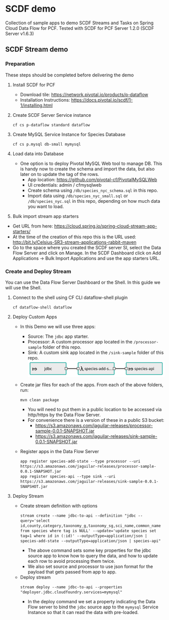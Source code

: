 # SCDF demo
Collection of sample apps to demo SCDF Streams and Tasks on Spring Cloud Data Flow for PCF.
Tested with SCDF for PCF Server 1.2.0 (SCDF Server v1.6.3)

## SCDF Stream demo

### Preparation
These steps should be completed before delivering the demo

1. Install SCDF for PCF
    - Download tile: https://network.pivotal.io/products/p-dataflow
    - Installation Instructions: https://docs.pivotal.io/scdf/1-1/installing.html


1. Create SCDF Server Service instance
    ```
    cf cs p-dataflow standard dataflow
    ```


1. Create MySQL Service Instance for Species Database
    ```
    cf cs p.mysql db-small mymysql
    ```

1. Load data into Database
    - One option is to deploy Pivotal MySQL Web tool to manage DB. This is handy now to create the schema and import the data, but also later on to update the tag of the rows.
      - App location: https://github.com/pivotal-cf/PivotalMySQLWeb
      - UI credentials: admin / cfmysqlweb
      - Create schema using `/db/species_nyc_schema.sql` in this repo.
      - Import data using `/db/species_nyc_small.sql` or `/db/species_nyc.sql` in this repo, depending on how much data you want to load.

1. Bulk import stream app starters
  - Get URL from here: https://cloud.spring.io/spring-cloud-stream-app-starters/
  - At the time of the creation of this repo this is the URL used: http://bit.ly/Celsius-SR3-stream-applications-rabbit-maven
  - Go to the space where you created the SCDF server SI, select the Data Flow Server and click on Manage. In the SCDF Dashboard click on Add Applications -> Bulk Import Applications and use the app starters URL.

### Create and Deploy Stream
You can use the Data Flow Server Dashboard or the Shell. In this guide we will use the Shell.

1. Connect to the shell using CF CLI dataflow-shell plugin
    ```
    cf dataflow-shell dataflow
    ```

1. Deploy Custom Apps
    - In this Demo we will use three apps:
      - Source: The `jdbc` app starter.
      - Processor: A custom processor app located in the `/processor-sample` folder of this repo.
      - Sink: A custom sink app located in the `/sink-sample` folder of this repo.
      ![stream_image](./images/stream.png)

    - Create jar files for each of the apps. From each of the above folders, run:
      ```
      mvn clean package
      ```
      - You will need to put them in a public location to be accessed via http/https by the Data Flow Server.
      - For convenience there is a version of these in a public S3 bucket:
        - https://s3.amazonaws.com/jaguilar-releases/processor-sample-0.0.1-SNAPSHOT.jar
        - https://s3.amazonaws.com/jaguilar-releases/sink-sample-0.0.1-SNAPSHOT.jar

    - Register apps in the Data Flow Server
      ```
      app register species-add-state --type processor --uri https://s3.amazonaws.com/jaguilar-releases/processor-sample-0.0.1-SNAPSHOT.jar
      app register species-api --type sink --uri https://s3.amazonaws.com/jaguilar-releases/sink-sample-0.0.1-SNAPSHOT.jar
      ```

1. Deploy Stream
    - Create stream definition with options
      ```
      stream create --name jdbc-to-api --definition "jdbc --query='select id,county,category,taxonomy_g,taxonomy_sg,sci_name,common_name from species where tag is NULL' --update='update species set tag=1 where id in (:id)' --outputType=application/json | species-add-state --outputType=application/json | species-api"
      ```
      - The above command sets some key properties for the jdbc source app to know how to query the data, and how to update each row to avoid processing them twice.
      - We also set source and processor to use json format for the payload that gets passed from app to app.
    - Deploy stream
      ```
      stream deploy --name jdbc-to-api --properties "deployer.jdbc.cloudfoundry.services=mymysql"
      ```
      - In the deploy command we set a property indicating the Data Flow server to bind the `jdbc` source app to the `mymysql` Service Instance so that it can read the data with pre-loaded.
